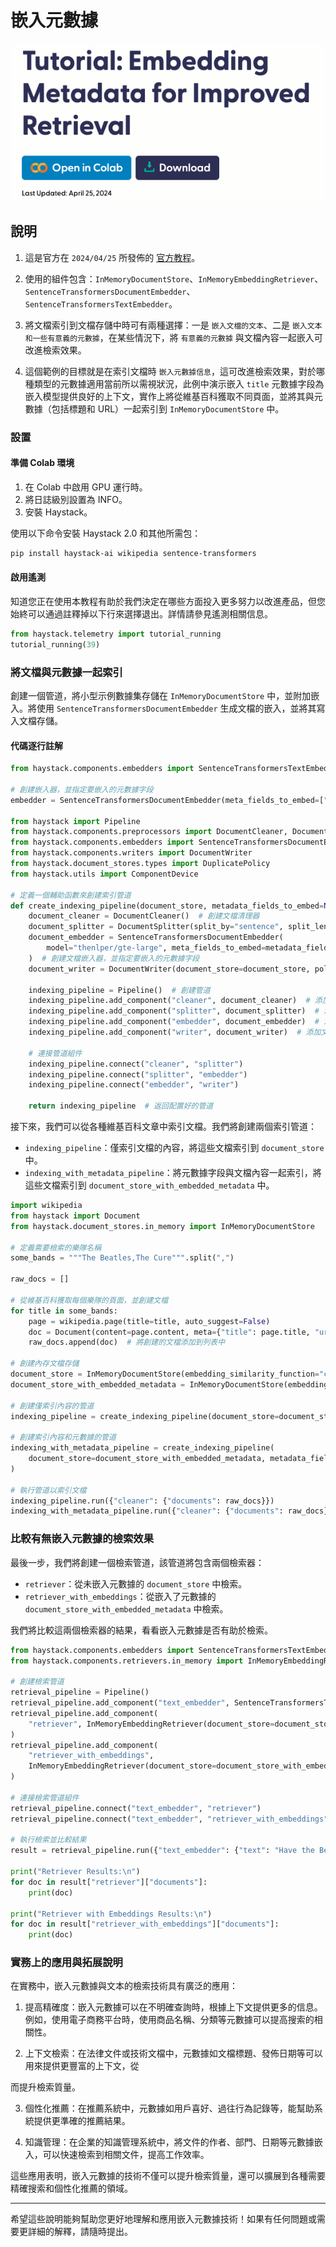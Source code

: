 # 嵌入元數據

![](images/img_45.png)

## 說明

1. 這是官方在 `2024/04/25` 所發佈的 [官方教程](https://haystack.deepset.ai/tutorials/39_embedding_metadata_for_improved_retrieval)。

2. 使用的組件包含：`InMemoryDocumentStore`、`InMemoryEmbeddingRetriever`、`SentenceTransformersDocumentEmbedder`、`SentenceTransformersTextEmbedder`。

3. 將文檔索引到文檔存儲中時可有兩種選擇：一是 `嵌入文檔的文本`、二是 `嵌入文本和一些有意義的元數據`，在某些情況下，將 `有意義的元數據` 與文檔內容一起嵌入可改進檢索效果。

4. 這個範例的目標就是在索引文檔時 `嵌入元數據信息`，這可改進檢索效果，對於哪種類型的元數據適用當前所以需視狀況，此例中演示嵌入 `title` 元數據字段為嵌入模型提供良好的上下文，實作上將從維基百科獲取不同頁面，並將其與元數據（包括標題和 URL）一起索引到 `InMemoryDocumentStore` 中。

### 設置

#### 準備 Colab 環境
1. 在 Colab 中啟用 GPU 運行時。
2. 將日誌級別設置為 INFO。
3. 安裝 Haystack。

使用以下命令安裝 Haystack 2.0 和其他所需包：
```bash
pip install haystack-ai wikipedia sentence-transformers
```

#### 啟用遙測
知道您正在使用本教程有助於我們決定在哪些方面投入更多努力以改進產品，但您始終可以通過註釋掉以下行來選擇退出。詳情請參見遙測相關信息。
```python
from haystack.telemetry import tutorial_running
tutorial_running(39)
```

### 將文檔與元數據一起索引

創建一個管道，將小型示例數據集存儲在 `InMemoryDocumentStore` 中，並附加嵌入。將使用 `SentenceTransformersDocumentEmbedder` 生成文檔的嵌入，並將其寫入文檔存儲。

#### 代碼逐行註解
```python
from haystack.components.embedders import SentenceTransformersTextEmbedder

# 創建嵌入器，並指定要嵌入的元數據字段
embedder = SentenceTransformersDocumentEmbedder(meta_fields_to_embed=["url"])

from haystack import Pipeline
from haystack.components.preprocessors import DocumentCleaner, DocumentSplitter
from haystack.components.embedders import SentenceTransformersDocumentEmbedder
from haystack.components.writers import DocumentWriter
from haystack.document_stores.types import DuplicatePolicy
from haystack.utils import ComponentDevice

# 定義一個輔助函數來創建索引管道
def create_indexing_pipeline(document_store, metadata_fields_to_embed=None):
    document_cleaner = DocumentCleaner()  # 創建文檔清理器
    document_splitter = DocumentSplitter(split_by="sentence", split_length=2)  # 創建文檔分割器，按句子分割
    document_embedder = SentenceTransformersDocumentEmbedder(
        model="thenlper/gte-large", meta_fields_to_embed=metadata_fields_to_embed
    )  # 創建文檔嵌入器，並指定要嵌入的元數據字段
    document_writer = DocumentWriter(document_store=document_store, policy=DuplicatePolicy.OVERWRITE)  # 創建文檔寫入器，使用覆寫策略

    indexing_pipeline = Pipeline()  # 創建管道
    indexing_pipeline.add_component("cleaner", document_cleaner)  # 添加文檔清理器
    indexing_pipeline.add_component("splitter", document_splitter)  # 添加文檔分割器
    indexing_pipeline.add_component("embedder", document_embedder)  # 添加文檔嵌入器
    indexing_pipeline.add_component("writer", document_writer)  # 添加文檔寫入器

    # 連接管道組件
    indexing_pipeline.connect("cleaner", "splitter")
    indexing_pipeline.connect("splitter", "embedder")
    indexing_pipeline.connect("embedder", "writer")

    return indexing_pipeline  # 返回配置好的管道
```

接下來，我們可以從各種維基百科文章中索引文檔。我們將創建兩個索引管道：
- `indexing_pipeline`：僅索引文檔的內容，將這些文檔索引到 `document_store` 中。
- `indexing_with_metadata_pipeline`：將元數據字段與文檔內容一起索引，將這些文檔索引到 `document_store_with_embedded_metadata` 中。

```python
import wikipedia
from haystack import Document
from haystack.document_stores.in_memory import InMemoryDocumentStore

# 定義需要檢索的樂隊名稱
some_bands = """The Beatles,The Cure""".split(",")

raw_docs = []

# 從維基百科獲取每個樂隊的頁面，並創建文檔
for title in some_bands:
    page = wikipedia.page(title=title, auto_suggest=False)
    doc = Document(content=page.content, meta={"title": page.title, "url": page.url})
    raw_docs.append(doc)  # 將創建的文檔添加到列表中

# 創建內存文檔存儲
document_store = InMemoryDocumentStore(embedding_similarity_function="cosine")
document_store_with_embedded_metadata = InMemoryDocumentStore(embedding_similarity_function="cosine")

# 創建僅索引內容的管道
indexing_pipeline = create_indexing_pipeline(document_store=document_store)

# 創建索引內容和元數據的管道
indexing_with_metadata_pipeline = create_indexing_pipeline(
    document_store=document_store_with_embedded_metadata, metadata_fields_to_embed=["title"]
)

# 執行管道以索引文檔
indexing_pipeline.run({"cleaner": {"documents": raw_docs}})
indexing_with_metadata_pipeline.run({"cleaner": {"documents": raw_docs}})
```

### 比較有無嵌入元數據的檢索效果

最後一步，我們將創建一個檢索管道，該管道將包含兩個檢索器：
- `retriever`：從未嵌入元數據的 `document_store` 中檢索。
- `retriever_with_embeddings`：從嵌入了元數據的 `document_store_with_embedded_metadata` 中檢索。

我們將比較這兩個檢索器的結果，看看嵌入元數據是否有助於檢索。

```python
from haystack.components.embedders import SentenceTransformersTextEmbedder
from haystack.components.retrievers.in_memory import InMemoryEmbeddingRetriever

# 創建檢索管道
retrieval_pipeline = Pipeline()
retrieval_pipeline.add_component("text_embedder", SentenceTransformersTextEmbedder(model="thenlper/gte-large"))
retrieval_pipeline.add_component(
    "retriever", InMemoryEmbeddingRetriever(document_store=document_store, scale_score=False, top_k=3)
)
retrieval_pipeline.add_component(
    "retriever_with_embeddings",
    InMemoryEmbeddingRetriever(document_store=document_store_with_embedded_metadata, scale_score=False, top_k=3),
)

# 連接檢索管道組件
retrieval_pipeline.connect("text_embedder", "retriever")
retrieval_pipeline.connect("text_embedder", "retriever_with_embeddings")

# 執行檢索並比較結果
result = retrieval_pipeline.run({"text_embedder": {"text": "Have the Beatles ever been to Bangor?"}})

print("Retriever Results:\n")
for doc in result["retriever"]["documents"]:
    print(doc)

print("Retriever with Embeddings Results:\n")
for doc in result["retriever_with_embeddings"]["documents"]:
    print(doc)
```

### 實務上的應用與拓展說明

在實務中，嵌入元數據與文本的檢索技術具有廣泛的應用：

1. 提高精確度：嵌入元數據可以在不明確查詢時，根據上下文提供更多的信息。例如，使用電子商務平台時，使用商品名稱、分類等元數據可以提高搜索的相關性。
  
2. 上下文檢索：在法律文件或技術文檔中，元數據如文檔標題、發佈日期等可以用來提供更豐富的上下文，從

而提升檢索質量。

3. 個性化推薦：在推薦系統中，元數據如用戶喜好、過往行為記錄等，能幫助系統提供更準確的推薦結果。

4. 知識管理：在企業的知識管理系統中，將文件的作者、部門、日期等元數據嵌入，可以快速檢索到相關文件，提高工作效率。

這些應用表明，嵌入元數據的技術不僅可以提升檢索質量，還可以擴展到各種需要精確搜索和個性化推薦的領域。

---

希望這些說明能夠幫助您更好地理解和應用嵌入元數據技術！如果有任何問題或需要更詳細的解釋，請隨時提出。